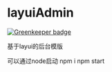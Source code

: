# layuiAdmin

[![Greenkeeper badge](https://badges.greenkeeper.io/suspring/layui-admin.svg)](https://greenkeeper.io/)

基于layui的后台模版

可以通过node启动
npm i
npm start
